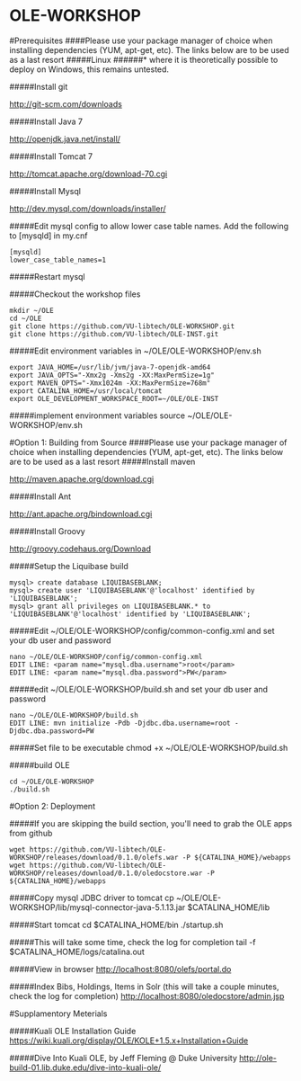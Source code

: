 OLE-WORKSHOP
============

#Prerequisites
####Please use your package manager of choice when installing dependencies (YUM, apt-get, etc). The links below are to be used as a last resort
#####Linux
######* where it is theoretically possible to deploy on Windows, this remains untested. 

#####Install git

http://git-scm.com/downloads

#####Install Java 7

http://openjdk.java.net/install/

#####Install Tomcat 7

http://tomcat.apache.org/download-70.cgi

#####Install Mysql

http://dev.mysql.com/downloads/installer/

#####Edit mysql config to allow lower case table names. Add the following to [mysqld] in my.cnf
```
[mysqld]
lower_case_table_names=1
```

#####Restart mysql

#####Checkout the workshop files
```
mkdir ~/OLE
cd ~/OLE
git clone https://github.com/VU-libtech/OLE-WORKSHOP.git
git clone https://github.com/VU-libtech/OLE-INST.git
```

#####Edit environment variables in ~/OLE/OLE-WORKSHOP/env.sh
```
export JAVA_HOME=/usr/lib/jvm/java-7-openjdk-amd64
export JAVA_OPTS="-Xmx2g -Xms2g -XX:MaxPermSize=1g"
export MAVEN_OPTS="-Xmx1024m -XX:MaxPermSize=768m"
export CATALINA_HOME=/usr/local/tomcat
export OLE_DEVELOPMENT_WORKSPACE_ROOT=~/OLE/OLE-INST
```

#####implement environment variables
    source ~/OLE/OLE-WORKSHOP/env.sh
    
#Option 1: Building from Source
####Please use your package manager of choice when installing dependencies (YUM, apt-get, etc). The links below are to be used as a last resort
#####Install maven

http://maven.apache.org/download.cgi

#####Install Ant

http://ant.apache.org/bindownload.cgi

#####Install Groovy

http://groovy.codehaus.org/Download

#####Setup the Liquibase build
```
mysql> create database LIQUIBASEBLANK;
mysql> create user 'LIQUIBASEBLANK'@'localhost' identified by 'LIQUIBASEBLANK';
mysql> grant all privileges on LIQUIBASEBLANK.* to 'LIQUIBASEBLANK'@'localhost' identified by 'LIQUIBASEBLANK';
```
    
#####Edit ~/OLE/OLE-WORKSHOP/config/common-config.xml and set your db user and password
```
nano ~/OLE/OLE-WORKSHOP/config/common-config.xml
EDIT LINE: <param name="mysql.dba.username">root</param>
EDIT LINE: <param name="mysql.dba.password">PW</param>
```

#####edit ~/OLE/OLE-WORKSHOP/build.sh and set your db user and password
```
nano ~/OLE/OLE-WORKSHOP/build.sh
EDIT LINE: mvn initialize -Pdb -Djdbc.dba.username=root -Djdbc.dba.password=PW
```

#####Set file to be executable
    chmod +x ~/OLE/OLE-WORKSHOP/build.sh

#####build OLE
```
cd ~/OLE/OLE-WORKSHOP
./build.sh
```

#Option 2: Deployment

#####If you are skipping the build section, you'll need to grab the OLE apps from github
```
wget https://github.com/VU-libtech/OLE-WORKSHOP/releases/download/0.1.0/olefs.war -P ${CATALINA_HOME}/webapps
wget https://github.com/VU-libtech/OLE-WORKSHOP/releases/download/0.1.0/oledocstore.war -P ${CATALINA_HOME}/webapps
```

#####Copy mysql JDBC driver to tomcat
    cp ~/OLE/OLE-WORKSHOP/lib/mysql-connector-java-5.1.13.jar $CATALINA_HOME/lib
    
#####Start tomcat
    cd $CATALINA_HOME/bin
    ./startup.sh

#####This will take some time, check the log for completion
    tail -f $CATALINA_HOME/logs/catalina.out

#####View in browser
[http://localhost:8080/olefs/portal.do](http://localhost:8080/olefs/portal.do)

#####Index Bibs, Holdings, Items in Solr (this will take a couple minutes, check the log for completion)
[http://localhost:8080/oledocstore/admin.jsp](http://localhost:8080/oledocstore/admin.jsp)

#Supplamentory Meterials

#####Kuali OLE Installation Guide
https://wiki.kuali.org/display/OLE/KOLE+1.5.x+Installation+Guide

#####Dive Into Kuali OLE, by Jeff Fleming @ Duke University
http://ole-build-01.lib.duke.edu/dive-into-kuali-ole/

